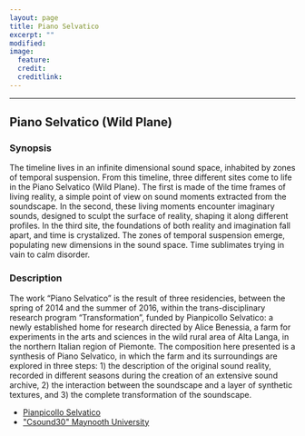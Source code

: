 ```yaml
---
layout: page
title: Piano Selvatico
excerpt: ""
modified: 
image:
  feature: 
  credit: 
  creditlink: 
---
```


---

## Piano Selvatico (Wild Plane)

### Synopsis
The timeline lives in an infinite dimensional sound space, inhabited by zones of temporal suspension. From this timeline, three different sites come to life in the Piano Selvatico (Wild Plane). The first is made of the time frames of living reality, a simple point of view on sound moments extracted from the soundscape. In the second, these living moments encounter imaginary sounds, designed to sculpt the surface of reality, shaping it along different profiles. In the third site, the foundations of both reality and imagination fall apart, and time is crystalized. The zones of temporal suspension emerge, populating new dimensions in the sound space. Time sublimates trying in vain to calm disorder.

### Description
The work “Piano Selvatico” is the result of three residencies, between the spring of 2014 and the summer of 2016, within the trans-disciplinary research program “Transformation”, funded by Pianpicollo Selvatico: a newly established home for research directed by Alice Benessia, a farm for experiments in the arts and sciences in the wild rural area of Alta Langa, in the northern Italian region of Piemonte. The composition here presented is a synthesis of Piano Selvatico, in which the farm and its surroundings are explored in three steps: 1) the description of the original sound reality, recorded in different seasons during the creation of an extensive sound archive, 2) the interaction between the soundscape and a layer of synthetic textures, and 3) the complete transformation of the soundscape.

- [Pianpicollo Selvatico](http://pianpicolloselvatico.org/piano-selvatico/) 
- ["Csound30" Maynooth University](http://csound.github.io/csound30/)

